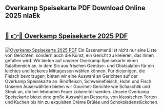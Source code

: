 ## Overkamp Speisekarte PDF Download Online 2025 nIaEk

# <h2><a href="http://gc5e06j.nevu.top/?p=Overkamp+Speisekarte">🔗 👉🔴 Overkamp Speisekarte 2025 PDF</a></h2>

[![Overkamp Speisekarte 2025 PDF](https://i.imgur.com/dBaPXMq.png)](http://gc5e06j.nevu.top/?p=Overkamp+Speisekarte)
Ein Essensmenü ist nicht nur eine Liste von Gerichten, sondern auch die Kunst, ein Gericht zu kreieren, das Ihnen gefallen wird. Wir bieten auf unserer Overkamp Speisekarte einen Salatbereich an, in dem Sie aus frischen Gemüse- und Obstsalaten für ein leichtes und leckeres Mittagessen wählen können. Für diejenigen, die Fleisch bevorzugen, bieten wir eine Auswahl an Gerichten auf der Overkamp Speisekarte an: Rindfleisch, Schweinefleisch, Huhn und Fisch. Unseren Auserwählten bieten wir Gourmet-Gerichte wie Schaschlik und Steak an, die bei lebendem Feuer zubereitet werden. Unsere Overkamp Speisekarte bietet eine große Auswahl an Desserts, von klassischen Torten und Kuchen bis hin zu exquisiten Crème Brûlée und Schokoladenstückchen.
